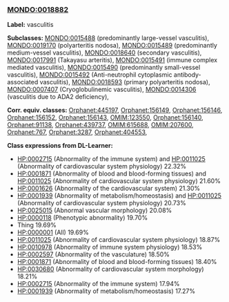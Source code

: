 
### [MONDO:0018882](http://purl.obolibrary.org/obo/MONDO_0018882)
**Label:** vasculitis

**Subclasses:** [MONDO:0015488](http://purl.obolibrary.org/obo/MONDO_0015488) (predominantly large-vessel vasculitis), [MONDO:0019170](http://purl.obolibrary.org/obo/MONDO_0019170) (polyarteritis nodosa), [MONDO:0015489](http://purl.obolibrary.org/obo/MONDO_0015489) (predominantly medium-vessel vasculitis), [MONDO:0018640](http://purl.obolibrary.org/obo/MONDO_0018640) (secondary vasculitis), [MONDO:0017991](http://purl.obolibrary.org/obo/MONDO_0017991) (Takayasu arteritis), [MONDO:0015491](http://purl.obolibrary.org/obo/MONDO_0015491) (immune complex mediated vasculitis), [MONDO:0015490](http://purl.obolibrary.org/obo/MONDO_0015490) (predominantly small-vessel vasculitis), [MONDO:0015492](http://purl.obolibrary.org/obo/MONDO_0015492) (Anti-neutrophil cytoplasmic antibody-associated vasculitis), [MONDO:0018593](http://purl.obolibrary.org/obo/MONDO_0018593) (primary polyarteritis nodosa), [MONDO:0007407](http://purl.obolibrary.org/obo/MONDO_0007407) (Cryoglobulinemic vasculitis), [MONDO:0014306](http://purl.obolibrary.org/obo/MONDO_0014306) (vasculitis due to ADA2 deficiency), 

**Corr. equiv. classes:** [Orphanet:445197](http://www.orpha.net/ORDO/Orphanet_445197), [Orphanet:156149](http://www.orpha.net/ORDO/Orphanet_156149), [Orphanet:156146](http://www.orpha.net/ORDO/Orphanet_156146), [Orphanet:156152](http://www.orpha.net/ORDO/Orphanet_156152), [Orphanet:156143](http://www.orpha.net/ORDO/Orphanet_156143), [OMIM:123550](http://purl.obolibrary.org/obo/OMIM_123550), [Orphanet:156140](http://www.orpha.net/ORDO/Orphanet_156140), [Orphanet:91138](http://www.orpha.net/ORDO/Orphanet_91138), [Orphanet:439737](http://www.orpha.net/ORDO/Orphanet_439737), [OMIM:615688](http://purl.obolibrary.org/obo/OMIM_615688), [OMIM:207600](http://purl.obolibrary.org/obo/OMIM_207600), [Orphanet:767](http://www.orpha.net/ORDO/Orphanet_767), [Orphanet:3287](http://www.orpha.net/ORDO/Orphanet_3287), [Orphanet:404553](http://www.orpha.net/ORDO/Orphanet_404553), 

**Class expressions from DL-Learner:**

- [HP:0002715](http://purl.obolibrary.org/obo/HP_0002715) (Abnormality of the immune system) and [HP:0011025](http://purl.obolibrary.org/obo/HP_0011025) (Abnormality of cardiovascular system physiology) 22.32%
- [HP:0001871](http://purl.obolibrary.org/obo/HP_0001871) (Abnormality of blood and blood-forming tissues) and [HP:0011025](http://purl.obolibrary.org/obo/HP_0011025) (Abnormality of cardiovascular system physiology) 21.60%
- [HP:0001626](http://purl.obolibrary.org/obo/HP_0001626) (Abnormality of the cardiovascular system) 21.30%
- [HP:0001939](http://purl.obolibrary.org/obo/HP_0001939) (Abnormality of metabolism/homeostasis) and [HP:0011025](http://purl.obolibrary.org/obo/HP_0011025) (Abnormality of cardiovascular system physiology) 20.73%
- [HP:0025015](http://purl.obolibrary.org/obo/HP_0025015) (Abnormal vascular morphology) 20.08%
- [HP:0000118](http://purl.obolibrary.org/obo/HP_0000118) (Phenotypic abnormality) 19.70%
- Thing 19.69%
- [HP:0000001](http://purl.obolibrary.org/obo/HP_0000001) (All) 19.69%
- [HP:0011025](http://purl.obolibrary.org/obo/HP_0011025) (Abnormality of cardiovascular system physiology) 18.87%
- [HP:0010978](http://purl.obolibrary.org/obo/HP_0010978) (Abnormality of immune system physiology) 18.53%
- [HP:0002597](http://purl.obolibrary.org/obo/HP_0002597) (Abnormality of the vasculature) 18.50%
- [HP:0001871](http://purl.obolibrary.org/obo/HP_0001871) (Abnormality of blood and blood-forming tissues) 18.40%
- [HP:0030680](http://purl.obolibrary.org/obo/HP_0030680) (Abnormality of cardiovascular system morphology) 18.21%
- [HP:0002715](http://purl.obolibrary.org/obo/HP_0002715) (Abnormality of the immune system) 17.94%
- [HP:0001939](http://purl.obolibrary.org/obo/HP_0001939) (Abnormality of metabolism/homeostasis) 17.27%



